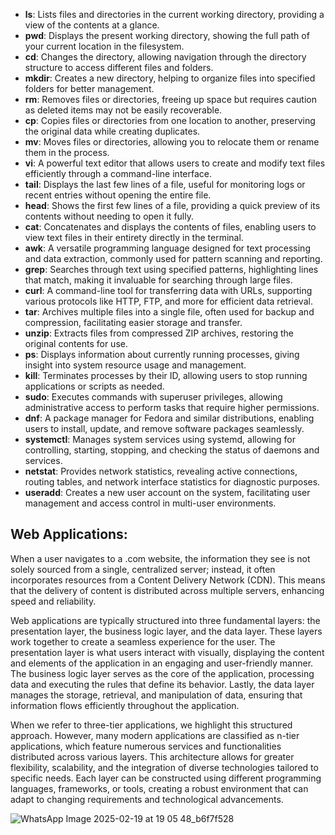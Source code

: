 - **ls**: Lists files and directories in the current working directory, providing a view of the contents at a glance.
- **pwd**: Displays the present working directory, showing the full path of your current location in the filesystem.
- **cd**: Changes the directory, allowing navigation through the directory structure to access different files and folders.
- **mkdir**: Creates a new directory, helping to organize files into specified folders for better management.
- **rm**: Removes files or directories, freeing up space but requires caution as deleted items may not be easily recoverable.
- **cp**: Copies files or directories from one location to another, preserving the original data while creating duplicates.
- **mv**: Moves files or directories, allowing you to relocate them or rename them in the process.
- **vi**: A powerful text editor that allows users to create and modify text files efficiently through a command-line interface.
- **tail**: Displays the last few lines of a file, useful for monitoring logs or recent entries without opening the entire file.
- **head**: Shows the first few lines of a file, providing a quick preview of its contents without needing to open it fully.
- **cat**: Concatenates and displays the contents of files, enabling users to view text files in their entirety directly in the terminal.
- **awk**: A versatile programming language designed for text processing and data extraction, commonly used for pattern scanning and reporting.
- **grep**: Searches through text using specified patterns, highlighting lines that match, making it invaluable for searching through large files.
- **curl**: A command-line tool for transferring data with URLs, supporting various protocols like HTTP, FTP, and more for efficient data retrieval.
- **tar**: Archives multiple files into a single file, often used for backup and compression, facilitating easier storage and transfer.
- **unzip**: Extracts files from compressed ZIP archives, restoring the original contents for use.
- **ps**: Displays information about currently running processes, giving insight into system resource usage and management.
- **kill**: Terminates processes by their ID, allowing users to stop running applications or scripts as needed.
- **sudo**: Executes commands with superuser privileges, allowing administrative access to perform tasks that require higher permissions.
- **dnf**: A package manager for Fedora and similar distributions, enabling users to install, update, and remove software packages seamlessly.
- **systemctl**: Manages system services using systemd, allowing for controlling, starting, stopping, and checking the status of daemons and services.
- **netstat**: Provides network statistics, revealing active connections, routing tables, and network interface statistics for diagnostic purposes.
- **useradd**: Creates a new user account on the system, facilitating user management and access control in multi-user environments.

**Web Applications:**
---------------------------
When a user navigates to a .com website, the information they see is not solely sourced from a single, centralized server; instead, it often incorporates resources from a Content Delivery Network (CDN). This means that the delivery of content is distributed across multiple servers, enhancing speed and reliability.

Web applications are typically structured into three fundamental layers: the presentation layer, the business logic layer, and the data layer. These layers work together to create a seamless experience for the user. The presentation layer is what users interact with visually, displaying the content and elements of the application in an engaging and user-friendly manner. The business logic layer serves as the core of the application, processing data and executing the rules that define its behavior. Lastly, the data layer manages the storage, retrieval, and manipulation of data, ensuring that information flows efficiently throughout the application.

When we refer to three-tier applications, we highlight this structured approach. However, many modern applications are classified as n-tier applications, which feature numerous services and functionalities distributed across various layers. This architecture allows for greater flexibility, scalability, and the integration of diverse technologies tailored to specific needs. Each layer can be constructed using different programming languages, frameworks, or tools, creating a robust environment that can adapt to changing requirements and technological advancements.

![WhatsApp Image 2025-02-19 at 19 05 48_b6f7f528](https://github.com/user-attachments/assets/671e3462-de22-41c3-9797-c6ec834a6217)


